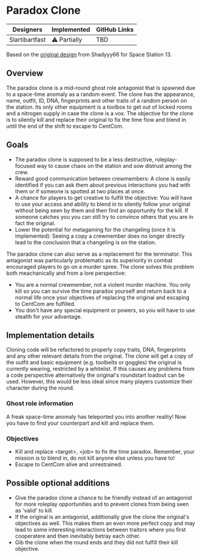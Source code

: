 # Paradox Clone

| Designers | Implemented | GitHub Links |
|---|---|---|
| Slartibartfast | :warning: Partially | TBD |

Based on the [original design](https://github.com/tgstation/tgstation/pull/71141) from Shadyyy66 for Space Station 13.

## Overview
The paradox clone is a mid-round ghost role antagonist that is spawned due to a space-time anomaly as a random event. The clone has the appearance, name, outfit, ID, DNA, fingerprints and other traits of a random person on the station. Its only other equipment is a toolbox to get out of locked rooms and a nitrogen supply in case the clone is a vox.
The objective for the clone is to silently kill and replace their original to fix the time flow and blend in until the end of the shift to escape to CentCom.

## Goals
- The paradox clone is supposed to be a less destructive, roleplay-focused way to cause chaos on the station and sow distrust among the crew.
- Reward good communication between crewmembers: A clone is easily identified if you can ask them about previous interactions you had with them or if someone is spotted at two places at once.
- A chance for players to get creative to fulfill the objective: You will have to use your access and ability to blend in to silently follow your original without being seen by them and then find an opportunity for the kill. If someone catches you you can still try to convince others that you are in fact the original.
- Lower the potential for metagaming for the changeling (once it is implemented): Seeing a copy a crewmember does no longer directly lead to the conclusion that a changeling is on the station.

The paradox clone can also serve as a replacement for the terminator. This antagonist was particularly problematic as its superiority in combat encouraged players to go on a murder spree. The clone solves this problem both meachanically and from a lore perspective:
- You are a normal crewmember, not a violent murder machine. You only kill so you can survive the time paradox yourself and return back to a normal life once your objectives of replacing the original and escaping to CentCom are fulfilled.
- You don't have any special equipment or powers, so you will have to use stealth for your advantage.

## Implementation details
Cloning code will be refactored to properly copy traits, DNA, fingerprints and any other relevant details from the original.
The clone will get a copy of the outfit and basic equipment (e.g. toolbelts or goggles) the original is currently wearing, restricted by a whitelist. If this causes any problems from a code perspective alternatively the original's roundstart loadout can be used. However, this would be less ideal since many players customize their character during the round.

### Ghost role information

A freak space-time anomaly has teleported you into another reality! Now you have to find your counterpart and kill and replace them.

### Objectives
- Kill and replace  \<target\>, \<job\> to fix the time paradox. Remember, your mission is to blend in, do not kill anyone else unless you have to!
- Escape to CentCom alive and unrestrained.

## Possible optional additions
- Give the paradox clone a chance to be friendly instead of an antagonist for more roleplay opportunities and to prevent clones from being seen as 'valid' to kill.
- If the original is an antagonist, additionally give the clone the original's objectives as well. This makes them an even more perfect copy and may lead to some interesting interactions between traitors where you first cooperatere and then inevitably betray each other.
- Gib the clone when the round ends and they did not fulfill their kill objective.
